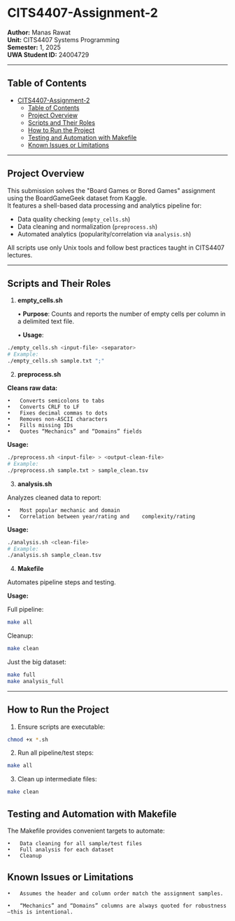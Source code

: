 # CITS4407-Assignment-2

**Author:** Manas Rawat  
**Unit:** CITS4407 Systems Programming  
**Semester:** 1, 2025  
**UWA Student ID:** 24004729

---

## Table of Contents

- [CITS4407-Assignment-2](#cits4407-assignment-2)
  - [Table of Contents](#table-of-contents)
  - [Project Overview](#project-overview)
  - [Scripts and Their Roles](#scripts-and-their-roles)
  - [How to Run the Project](#how-to-run-the-project)
  - [Testing and Automation with Makefile](#testing-and-automation-with-makefile)
  - [Known Issues or Limitations](#known-issues-or-limitations)

---

## Project Overview

This submission solves the "Board Games or Bored Games" assignment using the BoardGameGeek dataset from Kaggle.  
It features a shell-based data processing and analytics pipeline for:

- Data quality checking (`empty_cells.sh`)
- Data cleaning and normalization (`preprocess.sh`)
- Automated analytics (popularity/correlation via `analysis.sh`)

All scripts use only Unix tools and follow best practices taught in CITS4407 lectures.

---



## Scripts and Their Roles

1. **empty_cells.sh**
   
	•	**Purpose**: Counts and reports the number of empty cells per column in a delimited text file.

	•	**Usage**:

```bash
./empty_cells.sh <input-file> <separator>
# Example:
./empty_cells.sh sample.txt ";"

```
2. **preprocess.sh**

**Cleans raw data:**

	•	Converts semicolons to tabs
	•	Converts CRLF to LF
	•	Fixes decimal commas to dots
	•	Removes non-ASCII characters
	•	Fills missing IDs
	•	Quotes “Mechanics” and “Domains” fields

    
**Usage:**
```bash
./preprocess.sh <input-file> > <output-clean-file>
# Example:
./preprocess.sh sample.txt > sample_clean.tsv
```

3. **analysis.sh**

Analyzes cleaned data to report:

	•	Most popular mechanic and domain
	•	Correlation between year/rating and    complexity/rating 

**Usage:**

```bash
./analysis.sh <clean-file>
# Example:
./analysis.sh sample_clean.tsv
```
4. **Makefile**

Automates pipeline steps and testing.

**Usage:**

Full pipeline: 

```bash
make all
```
Cleanup: 

```bash
make clean
```

Just the big dataset: 

```bash
make full
make analysis_full
```
---

## How to Run the Project

1. Ensure scripts are executable:

```bash
chmod +x *.sh
```

2.	Run all pipeline/test steps:

```bash
make all
```
3. Clean up intermediate files:

```bash
make clean
```

## Testing and Automation with Makefile

The Makefile provides convenient targets to automate:

	•	Data cleaning for all sample/test files
	•	Full analysis for each dataset
	•	Cleanup

## Known Issues or Limitations

	•	Assumes the header and column order match the assignment samples.

	•	“Mechanics” and “Domains” columns are always quoted for robustness—this is intentional.
    